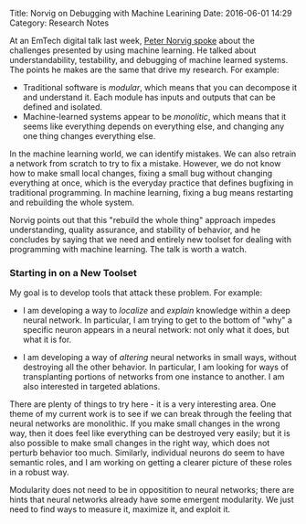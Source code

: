 Title: Norvig on Debugging with Machine Learining
Date: 2016-06-01 14:29
Category: Research Notes

At an EmTech digital talk last week, [Peter Norvig spoke](http://events.technologyreview.com/emtech/digital/16/video/watch/peter-norvig-state-of-the-art-ai/)
about the challenges presented by using machine learning.  He talked
about understandability, testability, and debugging of machine learned
systems. The points he makes are the same that drive my research.
For example:

* Traditional software is *modular*, which means that you can
  decompose it and understand it.  Each module has inputs and
  outputs that can be defined and isolated.
* Machine-learned systems appear to be *monolitic*, which means that
  it seems like everything depends on everything else, and changing
  any one thing changes everything else.

In the machine learning world, we can identify mistakes. We can
also retrain a network from scratch to try to fix a mistake.
However, we do not know how to make small local changes, fixing
a small bug without changing everything at once, which is the
everyday practice that defines bugfixing in traditional programming.
In machine learning, fixing a bug means restarting and rebuilding
the whole system.

Norvig points out that this "rebuild the whole thing" approach
impedes understanding, quality assurance, and stability of behavior,
and he concludes by saying that we need and entirely new toolset
for dealing with programming with machine learning.
The talk is worth a watch.

### Starting in on a New Toolset

My goal is to develop tools that attack these problem.  For example:

* I am developing a way to *localize* and *explain* knowledge
  within a deep neural network. In particular, I am trying to
  get to the bottom of "why" a specific neuron appears in a
  neural network: not only what it does, but what it is for.

* I am developing a way of *altering* neural networks in small ways,
  without destroying all the other behavior.  In particular, I am looking
  for ways of transplanting portions of networks from one instance
  to another. I am also interested in targeted ablations.

There are plenty of things to try here - it is a very interesting area.
One theme of my current work is to see if we can break through the feeling
that neural networks are monolithic. If you make small changes in the wrong
way, then it does feel like everything can be destroyed very easily;
but it is also possible to make small changes in the right way, which
does not perturb behavior too much.  Similarly, individual neurons do
seem to have semantic roles, and I am working on getting a clearer picture
of these roles in a robust way.

Modularity does not need to be in oppositition to neural networks;
there are hints that neural networks already have some emergent modularity.
We just need to find ways to measure it, maximize it, and exploit it.
